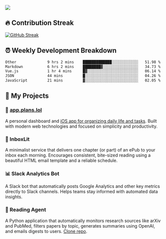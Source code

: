 ![](http://github-profile-summary-cards.vercel.app/api/cards/profile-details?username=sivori&theme=nightowl)

## 🔥 Contribution Streak
[![GitHub Streak](https://github-readme-streak-stats-murex-one.vercel.app?user=sivori&theme=nightowl&hide_border=true&card_width=700&card_height=200&ring=EBE011&fire=EB9B1B)](https://git.io/streak-stats)

## ⏰ Weekly Development Breakdown
<!--START_SECTION:waka-->

```txt
Other              9 hrs 2 mins    █████████████░░░░░░░░░░░░   51.98 %
Markdown           6 hrs 2 mins    ████████▓░░░░░░░░░░░░░░░░   34.73 %
Vue.js             1 hr 4 mins     █▓░░░░░░░░░░░░░░░░░░░░░░░   06.14 %
JSON               44 mins         █░░░░░░░░░░░░░░░░░░░░░░░░   04.26 %
JavaScript         21 mins         ▓░░░░░░░░░░░░░░░░░░░░░░░░   02.05 %
```

<!--END_SECTION:waka-->

## 🚀 My Projects

### 📱 [app.plans.lol](https://app.plans.lol)
A personal dashboard and [iOS app for organizing daily life and tasks](https://apps.apple.com/us/app/plans-lol/id6703607762). Built with modern web technologies and focused on simplicity and productivity.

### 📘 InboxLit

A minimalist service that delivers one chapter (or part) of an ePub to your inbox each morning. Encourages consistent, bite-sized reading using a beautiful HTML email template and a reliable schedule.

### 📊 Slack Analytics Bot
A Slack bot that automatically posts Google Analytics and other key metrics directly to Slack channels. Helps teams stay informed with automated data insights.

### 🤖 Reading Agent

A Python application that automatically monitors research sources like arXiv and PubMed, filters papers by topic, generates summaries using OpenAI, and emails digests to users. [Clone repo](https://github.com/mentarch/reading-agent).

